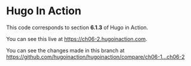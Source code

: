 Hugo In Action
===============

This code corresponds to section **6.1.3** of Hugo in Action.

You can see this live at https://ch06-2.hugoinaction.com.

You can see the changes made in this branch at https://github.com/hugoinaction/hugoinaction/compare/ch06-1...ch06-2

